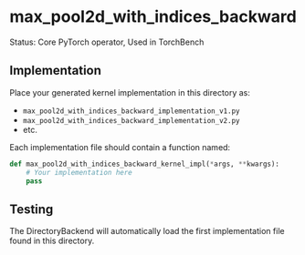 # max_pool2d_with_indices_backward

Status: Core PyTorch operator, Used in TorchBench

## Implementation

Place your generated kernel implementation in this directory as:
- `max_pool2d_with_indices_backward_implementation_v1.py`
- `max_pool2d_with_indices_backward_implementation_v2.py`
- etc.

Each implementation file should contain a function named:
```python
def max_pool2d_with_indices_backward_kernel_impl(*args, **kwargs):
    # Your implementation here
    pass
```

## Testing

The DirectoryBackend will automatically load the first implementation file found in this directory.
